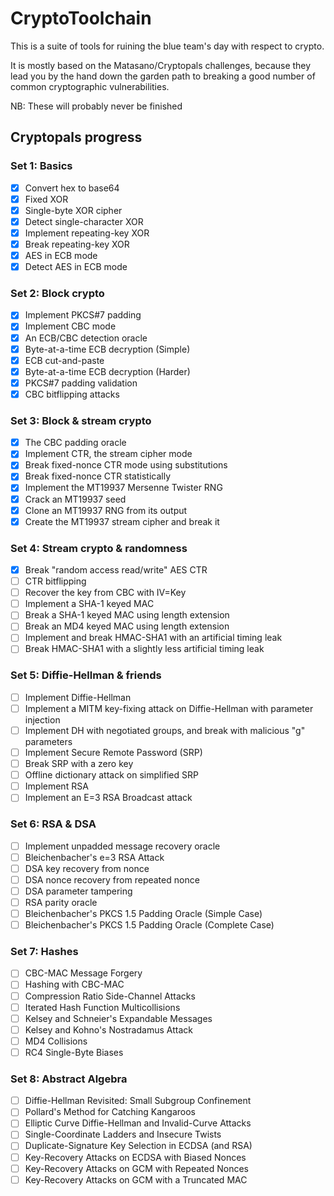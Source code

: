 # CryptoToolchain

This is a suite of tools for ruining the blue team's day with respect to crypto.

It is mostly based on the Matasano/Cryptopals challenges, because they lead you
by the hand down the garden path to breaking a good number of common
cryptographic vulnerabilities.

NB: These will probably never be finished

## Cryptopals progress

### Set 1: Basics
* [x] Convert hex to base64
* [x] Fixed XOR
* [x] Single-byte XOR cipher
* [x] Detect single-character XOR
* [x] Implement repeating-key XOR
* [x] Break repeating-key XOR
* [x] AES in ECB mode
* [x] Detect AES in ECB mode

### Set 2: Block crypto
* [x] Implement PKCS#7 padding
* [x] Implement CBC mode
* [x] An ECB/CBC detection oracle
* [x] Byte-at-a-time ECB decryption (Simple)
* [x] ECB cut-and-paste
* [x] Byte-at-a-time ECB decryption (Harder)
* [x] PKCS#7 padding validation
* [x] CBC bitflipping attacks

### Set 3: Block & stream crypto
* [x] The CBC padding oracle
* [x] Implement CTR, the stream cipher mode
* [x] Break fixed-nonce CTR mode using substitutions
* [x] Break fixed-nonce CTR statistically
* [x] Implement the MT19937 Mersenne Twister RNG
* [x] Crack an MT19937 seed
* [x] Clone an MT19937 RNG from its output
* [x] Create the MT19937 stream cipher and break it

### Set 4: Stream crypto & randomness
* [x] Break "random access read/write" AES CTR
* [ ] CTR bitflipping
* [ ] Recover the key from CBC with IV=Key
* [ ] Implement a SHA-1 keyed MAC
* [ ] Break a SHA-1 keyed MAC using length extension
* [ ] Break an MD4 keyed MAC using length extension
* [ ] Implement and break HMAC-SHA1 with an artificial timing leak
* [ ] Break HMAC-SHA1 with a slightly less artificial timing leak

### Set 5: Diffie-Hellman & friends
* [ ] Implement Diffie-Hellman
* [ ] Implement a MITM key-fixing attack on Diffie-Hellman with parameter injection
* [ ] Implement DH with negotiated groups, and break with malicious "g" parameters
* [ ] Implement Secure Remote Password (SRP)
* [ ] Break SRP with a zero key
* [ ] Offline dictionary attack on simplified SRP
* [ ] Implement RSA
* [ ] Implement an E=3 RSA Broadcast attack

### Set 6: RSA & DSA
* [ ] Implement unpadded message recovery oracle
* [ ] Bleichenbacher's e=3 RSA Attack
* [ ] DSA key recovery from nonce
* [ ] DSA nonce recovery from repeated nonce
* [ ] DSA parameter tampering
* [ ] RSA parity oracle
* [ ] Bleichenbacher's PKCS 1.5 Padding Oracle (Simple Case)
* [ ] Bleichenbacher's PKCS 1.5 Padding Oracle (Complete Case)

### Set 7: Hashes
* [ ] CBC-MAC Message Forgery
* [ ] Hashing with CBC-MAC
* [ ] Compression Ratio Side-Channel Attacks
* [ ] Iterated Hash Function Multicollisions
* [ ] Kelsey and Schneier's Expandable Messages
* [ ] Kelsey and Kohno's Nostradamus Attack
* [ ] MD4 Collisions
* [ ] RC4 Single-Byte Biases

### Set 8: Abstract Algebra
* [ ] Diffie-Hellman Revisited: Small Subgroup Confinement
* [ ] Pollard's Method for Catching Kangaroos
* [ ] Elliptic Curve Diffie-Hellman and Invalid-Curve Attacks
* [ ] Single-Coordinate Ladders and Insecure Twists
* [ ] Duplicate-Signature Key Selection in ECDSA (and RSA)
* [ ] Key-Recovery Attacks on ECDSA with Biased Nonces
* [ ] Key-Recovery Attacks on GCM with Repeated Nonces
* [ ] Key-Recovery Attacks on GCM with a Truncated MAC
